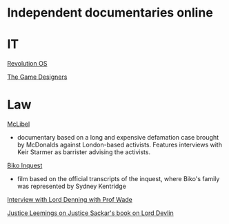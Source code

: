 # Independent documentaries online

# IT

[Revolution OS](https://www.youtube.com/watch?v=k0RYQVkQmWU&t=18s)

[The Game Designers](https://www.youtube.com/watch?v=jLkgdpzfiRA)

# Law

[McLibel](https://www.youtube.com/watch?v=V58kK4r26yk&t=75s)
- documentary based on a long and expensive defamation case brought by McDonalds against London-based activists.  Features interviews with Keir Starmer as barrister advising the activists.

[Biko Inquest](https://rarefilmm.com/2022/07/the-biko-inquest-1984/)
- film based on the official transcripts of the inquest, where Biko's family was represented by Sydney Kentridge

[Interview with Lord Denning with Prof Wade](https://www.youtube.com/watch?v=qIGYX3aRSVI&t=2s)

[Justice Leemings on Justice Sackar's book on Lord Devlin](https://www.youtube.com/watch?v=xphUQoXD-KE&t=870s)